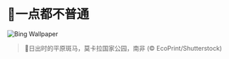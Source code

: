 # 🔖一点都不普通

![Bing Wallpaper](https://www.bing.com/th?id=OHR.PlainsZebra_ZH-CN1989542307_1920x1080.jpg&rf=LaDigue_1920x1080.jpg&pid=hp)

> 📝日出时的平原斑马，莫卡拉国家公园，南非 (© EcoPrint/Shutterstock)
